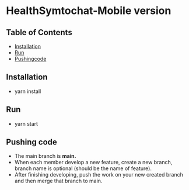 # HealthSymtochat-Mobile version

## Table of Contents

- [Installation](#installation)
- [Run](#run)
- [Pushingcode](#pushingcode)

## Installation

- yarn install

## Run

- yarn start

## Pushing code

- The main branch is **main.**
- When each member develop a new feature, create a new branch, branch name is optional (should be the name of feature).
- After finishing developing, push the work on your new created branch and then merge that branch to main.
